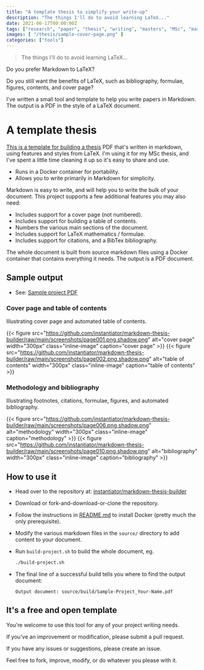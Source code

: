 ```yaml
---
title: "A template thesis to simplify your write-up"
description: "The things I'll do to avoid learning LaTeX..."
date: 2021-06-17T00:00:00Z
tags: ["research", "paper", "thesis", "writing", "masters", "MSc", "markdown", "LaTeX", "formulae", "contents", "TOC", "figures", "cover" ]
images: [ "/thesis/sample-cover-page.png" ]
categories: ["tools"]
---
```


> The things I'll do to avoid learning LaTeX...

Do you prefer Markdown to LaTeX?

Do you still want the benefits of LaTeX, such as bibliography, formulae, figures, contents, and cover page?

I've written a small tool and template to help you write papers in Markdown. The output is a PDF in the style of a LaTeX document.

# A template thesis

[This is a template for building a thesis](https://github.com/instantiator/markdown-thesis-builder) PDF that's written in markdown, using features and styles from LaTeX. I'm using it for my MSc thesis, and I've spent a little time cleaning it up so it's easy to share and use.

* Runs in a Docker container for portability.
* Allows you to write primarily in Markdown for simplicity.

Markdown is easy to write, and will help you to write the bulk of your document. This project supports a few additional features you may also need:

* Includes support for a cover page (not numbered).
* Includes support for building a table of contents.
* Numbers the various main sections of the document.
* Includes support for LaTeX mathematics / formulae.
* Includes support for citations, and a BibTex bibliography.

The whole document is built from source markdown files using a Docker container that contains everything it needs. The output is a PDF document.

## Sample output

* See: [Sample project PDF](https://github.com/instantiator/markdown-thesis-builder/raw/main/sample/Sample-Project_Your-Name.pdf)

### Cover page and table of contents

Illustrating cover page and automated table of contents.

{{< figure src="https://github.com/instantiator/markdown-thesis-builder/raw/main/screenshots/page001.png.shadow.png" alt="cover page" width="300px" class="inline-image" caption="cover page" >}}
{{< figure src="https://github.com/instantiator/markdown-thesis-builder/raw/main/screenshots/page002.png.shadow.png" alt="table of contents" width="300px" class="inline-image" caption="table of contents" >}}

### Methodology and bibliography

Illustrating footnotes, citations, formulae, figures, and automated bibliography.

{{< figure src="https://github.com/instantiator/markdown-thesis-builder/raw/main/screenshots/page006.png.shadow.png" alt="methodology" width="300px" class="inline-image" caption="methodology" >}}
{{< figure src="https://github.com/instantiator/markdown-thesis-builder/raw/main/screenshots/page010.png.shadow.png" alt="bibliography" width="300px" class="inline-image" caption="bibliography" >}}

## How to use it

* Head over to the repository at: [instantiator/markdown-thesis-builder](https://github.com/instantiator/markdown-thesis-builder)
* Download or fork-and-download-or-clone the repository.
* Follow the instructions in [README.md](https://github.com/instantiator/markdown-thesis-builder/blob/main/README.md) to install Docker (pretty much the only prerequisite).
* Modify the various markdown files in the `source/` directory to add content to your document.
* Run `build-project.sh` to build the whole document, eg. 
  
  ```bash
  ./build-project.sh
  ```

* The final line of a successful build tells you where to find the output document:
  
  ```text
  Output document: source/build/Sample-Project_Your-Name.pdf
  ```

## It's a free and open template

You're welcome to use this tool for any of your project writing needs.

If you've an improvement or modification, please submit a pull request.

If you have any issues or suggestions, please create an issue.

Feel free to fork, improve, modify, or do whatever you please with it.
